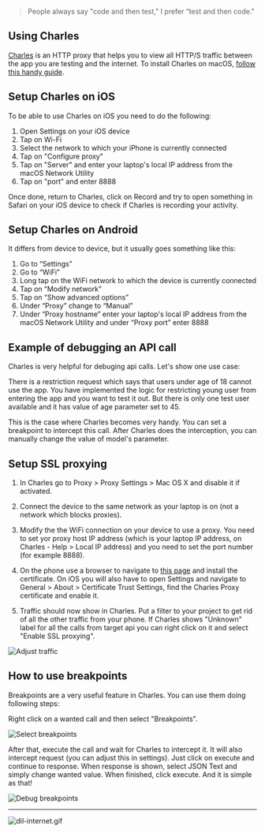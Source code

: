 > People always say "code and then test," I prefer “test and then code."

## Using Charles

[Charles](https://www.charlesproxy.com/) is an HTTP proxy that helps you to view all HTTP/S traffic between the app you are testing and the internet. 
To install Charles on macOS, [follow this handy guide](https://www.charlesproxy.com/documentation/installation/).

## Setup Charles on iOS

To be able to use Charles on iOS you need to do the following: 

1. Open Settings on your iOS device
1. Tap on Wi-Fi
1. Select the network to which your iPhone is currently connected 
1. Tap on "Configure proxy"
1. Tap on "Server" and enter your laptop's local IP address from the macOS Network Utility
2. Tap on "port" and enter 8888

Once done, return to Charles, click on Record and try to open something in Safari on your iOS device to check if Charles is recording your activity. 

## Setup Charles on Android

It differs from device to device, but it usually goes something like this: 

1. Go to “Settings”
1. Go to “WiFi”
1. Long tap on the WiFi network to which the device is currently connected
1. Tap on “Modify network”
1. Tap on “Show advanced options”
1. Under “Proxy” change to “Manual”
1. Under “Proxy hostname” enter your laptop's local IP address from the macOS Network Utility and under “Proxy port” enter 8888

## Example of debugging an API call 

Charles is very helpful for debuging api calls. Let's show one use case: 

There is a restriction request which says that users under age of 18 cannot use the app. You have implemented the logic for restricting young user from entering the app and you want to test it out. But there is only one test user available and it has value of age parameter set to 45. 

This is the case where Charles becomes very handy. You can set a breakpoint to intercept this call. After Charles does the interception, you can manually change the value of model's parameter.

## Setup SSL proxying

1. In Charles go to Proxy > Proxy Settings > Mac OS X and disable it if activated.

2. Connect the device to the same network as your laptop is on (not a network which blocks proxies).

3. Modify the the WiFi connection on your device to use a proxy. You need to set yor proxy host IP address (which is your laptop IP address, on Charles - Help > Local IP address) and you need to set the port number (for example 8888).

4. On the phone use a browser to navigate to [this page](https://chls.pro/ssl) and install the certificate. On iOS you will also have to open Settings and navigate to General > About > Certificate Trust Settings, find the Charles Proxy certificate and enable it.

5. Traffic should now show in Charles. Put a filter to your project to get rid of all the other traffic from your phone. If Charles shows "Unknown" label for all the calls from target api you can right click on it and select "Enable SSL proxying".

![Adjust traffic](/img/charles-focus-and-enable-ssl.png)

## How to use breakpoints

Breakpoints are a very useful feature in Charles. You can use them doing following steps:

Right click on a wanted call and then select "Breakpoints".

![Select breakpoints](/img/charles-breakpoints-select.png)

After that, execute the call and wait for Charles to intercept it. It will also intercept request (you can adjust this in settings). Just click on execute and continue to response. When response is shown, select JSON Text and simply change wanted value. When finished, click execute. And it is simple as that!

![Debug breakpoints](/img/charles-breakpoints-debug.png)

---

![dil-internet.gif](/img/dil-internet.gif)
